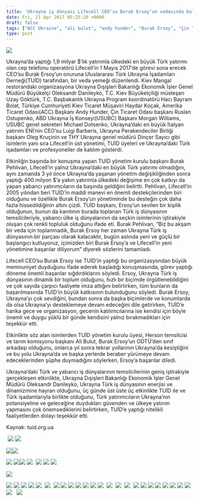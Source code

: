 ```yaml
---
title: 'Ukrayna iş dünyası Lifecell CEO’su Burak Ersoy’un vedasında buluştu'
date: Fri, 21 Apr 2017 05:25:20 +0000
draft: false
tags: ["ACC Ukraine", "ali bulut", "andy hunder", "Burak Ersoy", "Çin Ticaret Odası", "Haydar Koçak", "Lifecell Ukrayna", "Morgan Williams", "TUİD", "TUİD (Türk Ukrayna İşadamları Derneği)", "Ukrayna Türk Toplumu"]
type: post
---
```


![](https://burakpehlivan.org/wp-content/uploads/2017/04/IMG_3149-10.jpg)




Ukrayna’da yaptığı 1,9 milyar $’lık yatırımla ülkedeki en büyük Türk yatırımı olan cep telefonu operatörü Lifecell’in 1 Mayıs 2017’de görevi sona erecek CEO’su Burak Ersoy’un onuruna Uluslararası Türk Ukrayna İşadamları Derneği(TUİD) tarafından, bir veda yemeği düzenlendi. Kiev Mangal restorandaki organizasyona Ukrayna Dışişleri Bakanlığı Ekonomik İşler Genel Müdürü Büyükelçi Oleksandr Danileyko, T.C. Kiev Büyükelçiliği müsteşarı Uzay Göktürk, T.C. Başbakanlık Ukrayna Program koordinatörü Hacı Bayram Bolat, Türkiye Cumhuriyeti Kiev Ticaret Müşaviri Haydar Koçak, Amerika Ticaret Odası(ACC) Başkanı Andy Hunder, Çin Ticaret Odası başkanı Ruslan Ostupenko, ABD Ukrayna İş Konseyi(USUBC) Başkanı Morgan Williams, USUBC genel sekreteri Michael Dotsenko, Ukrayna’daki en büyük İtalyan yatırımı ENİ’nin CEO’su Luigi Barberis, Ukrayna Perakendeciler Birliği başkanı Oleg Kruçinin ve THY Ukrayna genel müdürü Dinçer Sayıcı gibi isimlerin yanı sıra Lifecell’in üst yönetimi, TUİD üyeleri ve Ukrayna’daki Türk işadamları ve profesyoneller de katılım gösterdi.




Etkinliğin başında bir konuşma yapan TUİD yönetim kurulu başkanı Burak Pehlivan, Lifecell’in yalnız Ukrayna’daki en büyük Türk yatırımı olmadığını, aynı zamanda 3 yıl önce Ukrayna’da yaşanan yönetim değişikliğinden sonra yaptığı 400 milyon $’a yakın yatırımla ülkedeki değişime en çok katkıyı da yapan yabancı yatırımcıların da başında geldiğini belirtti. Pehlivan, Lifecell’in 2005 yılından beri TUİD’in maddi manevi en önemli destekçilerinden biri olduğunu ve özellikle Burak Ersoy’un yönetiminde bu desteğin çok daha fazla hissedildiğinin altını çizdi. TUİD başkanı, Ersoy’un sevilen bir kişilik olduğunun, bunun da kanıtının burada toplanan Türk iş dünyasının temsilcileriyle, yabancı ülke iş dünyalarının da seçkin isimlerinin iştirakiyle oluşan çok renkli topluluk olduğunu ifade eti. Burak Pehlivan, “Biz bu akşam bir veda için toplanmadık, Burak Ersoy her zaman Ukrayna Türk iş dünyasının bir parçası olarak kalacaktır, bugün aslında yeni ve güçlü bir başlangıcı kutluyoruz, içimizden biri Burak Ersoy’a ve Lifecell’in yeni yönetimine başarılar diliyorum” diyerek sözlerini tamamladı.




Lifecell CEO’su Burak Ersoy ise TUİD’in yaptığı bu organizasyondan büyük memnuniyet duyduğunu ifade ederek başladığı konuşmasında, görev yaptığı döneme önemli başarılar sığdırdıklarını söyledi. Ersoy, Ukrayna Türk iş dünyasının dinamik bir toplum olduğunu, hızlı bir biçimde örgütlenebildiğini ve çok sayıda çarpıcı faaliyete imza attığını belirtirken, tüm bunların da başarılmasında TUİD’in büyük katkısının bulunduğunu söyledi. Burak Ersoy, Ukrayna’yı çok sevdiğini, bundan sonra da başka biçimlerde ve konumlarda da olsa Ukrayna’yı desteklemeye devam edeceğini dile getirirken, TUİD’e harika gece ve organizasyon, gecenin katılımcılarına ise kendisi için böyle önemli ve duygu yüklü bir günde kendisini yalnız bırakmadıkları için teşekkür etti.




Etkinlikte söz alan isimlerden TUİD yönetim kurulu üyesi, Herson temsilcisi ve tarım komisyonu başkanı Ali Bulut, Burak Ersoy’un ODTÜ’den sınıf arkadaşı olduğunu, onlarca yıl sonra tekrar yollarının Ukrayna’da kesiştiğini ve bu yolu Ukrayna’da ve başka yerlerde beraber yürümeye devam edeceklerinden şüphe duymadığını söylerken, Ersoy’a başarılar diledi.




Ukrayna’daki Türk ve yabancı iş dünyalarının temsilcilerinin geniş iştirakiyle gerçekleşen etkinlikte, Ukrayna Dışişleri Bakanlığı Ekonomik İşler Genel Müdürü Oleksandr Danileyko, Ukrayna Türk iş dünyasının enerjisi ve dinamizmine hayran olduğunu, üç günde üst üste üç etkinlikte TUİD ile ve Türk işadamlarıyla birlikte olduğunu, Türk yatırımcıların Ukrayna’nın potansiyeline ve geleceğine duydukları güvenden ve ülkeye yatırım yapmasını çok önemsediklerini belirtirken, TUİD’e yaptığı nitelikli faaliyetlerden dolayı teşekkür etti.




Kaynak: tuid.org.ua




 ![](https://burakpehlivan.org/wp-content/uploads/2017/04/IMG_3214-48-Копировать.jpg) ![](https://burakpehlivan.org/wp-content/uploads/2017/04/IMG_3215-49-Копировать.jpg)




![](https://burakpehlivan.org/wp-content/uploads/2017/04/IMG_3168-19.jpg)![](https://burakpehlivan.org/wp-content/uploads/2017/04/IMG_3179-26.jpg)




![](https://burakpehlivan.org/wp-content/uploads/2017/04/IMG_3192-32.jpg) ![](https://burakpehlivan.org/wp-content/uploads/2017/04/IMG_3197-36.jpg)![](https://burakpehlivan.org/wp-content/uploads/2017/04/IMG_3219-52-Копировать.jpg) ![](https://burakpehlivan.org/wp-content/uploads/2017/04/IMG_3221-53-Копировать.jpg)  ![](https://burakpehlivan.org/wp-content/uploads/2017/04/IMG_3223-55-Копировать.jpg) ![](https://burakpehlivan.org/wp-content/uploads/2017/04/IMG_3225-57-Копировать.jpg) ![](https://burakpehlivan.org/wp-content/uploads/2017/04/IMG_3227-58-Копировать.jpg)




![](https://burakpehlivan.org/wp-content/uploads/2017/04/IMG_3230-59-Копировать.jpg)




![](https://burakpehlivan.org/wp-content/uploads/2017/04/IMG_3232-60-Копировать.jpg) ![](https://burakpehlivan.org/wp-content/uploads/2017/04/IMG_3234-61-Копировать.jpg) ![](https://burakpehlivan.org/wp-content/uploads/2017/04/IMG_3235-62-Копировать.jpg) ![](https://burakpehlivan.org/wp-content/uploads/2017/04/IMG_3236-63-Копировать.jpg) ![](https://burakpehlivan.org/wp-content/uploads/2017/04/IMG_3241-65-Копировать.jpg)  ![](https://burakpehlivan.org/wp-content/uploads/2017/04/IMG_3245-68-Копировать.jpg)  ![](https://burakpehlivan.org/wp-content/uploads/2017/04/IMG_3258-70-Копировать.jpg) ![](https://burakpehlivan.org/wp-content/uploads/2017/04/IMG_3262-71-Копировать.jpg) ![](https://burakpehlivan.org/wp-content/uploads/2017/04/IMG_3263-72-Копировать.jpg) ![](https://burakpehlivan.org/wp-content/uploads/2017/04/IMG_3266-73-Копировать.jpg) ![](https://burakpehlivan.org/wp-content/uploads/2017/04/IMG_3272-75-Копировать.jpg) ![](https://burakpehlivan.org/wp-content/uploads/2017/04/IMG_3275-76-Копировать.jpg) ![](https://burakpehlivan.org/wp-content/uploads/2017/04/IMG_3276-77-Копировать.jpg)  ![](https://burakpehlivan.org/wp-content/uploads/2017/04/IMG_3279-79-Копировать.jpg)  ![](https://burakpehlivan.org/wp-content/uploads/2017/04/IMG_3282-82-Копировать.jpg)  ![](https://burakpehlivan.org/wp-content/uploads/2017/04/IMG_3286-84-Копировать.jpg)  ![](https://burakpehlivan.org/wp-content/uploads/2017/04/IMG_3292-86-Копировать.jpg) ![](https://burakpehlivan.org/wp-content/uploads/2017/04/IMG_3294-87-Копировать.jpg) ![](https://burakpehlivan.org/wp-content/uploads/2017/04/IMG_3296-88-Копировать.jpg) ![](https://burakpehlivan.org/wp-content/uploads/2017/04/IMG_3297-89-Копировать.jpg) ![](https://burakpehlivan.org/wp-content/uploads/2017/04/IMG_3299-90-Копировать.jpg) ![](https://burakpehlivan.org/wp-content/uploads/2017/04/IMG_3303-91-Копировать.jpg) ![](https://burakpehlivan.org/wp-content/uploads/2017/04/IMG_3305-92-Копировать.jpg) ![](https://burakpehlivan.org/wp-content/uploads/2017/04/IMG_3306-93-Копировать.jpg) ![](https://burakpehlivan.org/wp-content/uploads/2017/04/IMG_3307-94-Копировать.jpg)   ![](https://burakpehlivan.org/wp-content/uploads/2017/04/IMG_3311-97-Копировать.jpg)